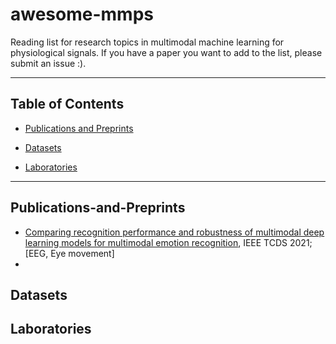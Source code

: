 # awesome-mmps
Reading list for research topics in multimodal machine learning for physiological signals.
If you have a paper you want to add to the list, please submit an issue :). 

***

## Table of Contents

- [Publications and Preprints](#publications-and-preprints)

- [Datasets](#datasets)

- [Laboratories](#laboratories)

***

## Publications-and-Preprints

- [Comparing recognition performance and robustness of multimodal deep learning models for multimodal emotion recognition](https://ieeexplore.ieee.org/abstract/document/9395500), IEEE TCDS 2021; [EEG, Eye movement]
- 
## Datasets

## Laboratories

